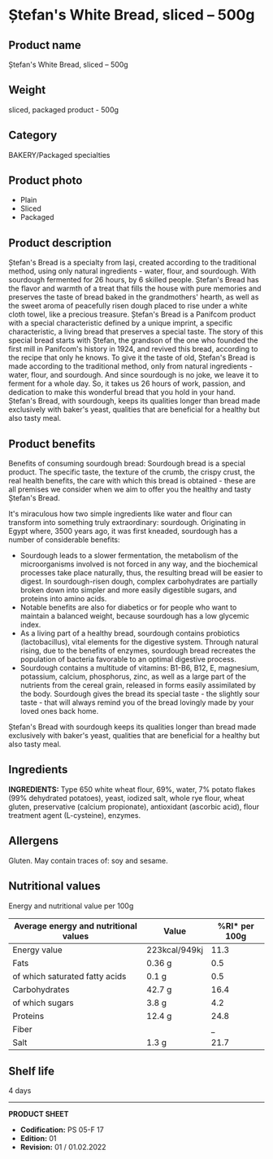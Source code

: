 # Ștefan's White Bread, sliced – 500g

## Product name
Ștefan's White Bread, sliced – 500g

## Weight
sliced, packaged product - 500g

## Category
BAKERY/Packaged specialties

## Product photo
- Plain
- Sliced
- Packaged

## Product description
Ștefan's Bread is a specialty from Iași, created according to the traditional method, using only natural ingredients - water, flour, and sourdough. With sourdough fermented for 26 hours, by 6 skilled people.
Ștefan's Bread has the flavor and warmth of a treat that fills the house with pure memories and preserves the taste of bread baked in the grandmothers' hearth, as well as the sweet aroma of peacefully risen dough placed to rise under a white cloth towel, like a precious treasure.
Ștefan's Bread is a Panifcom product with a special characteristic defined by a unique imprint, a specific characteristic, a living bread that preserves a special taste.
The story of this special bread starts with Ștefan, the grandson of the one who founded the first mill in Panifcom's history in 1924, and revived this bread, according to the recipe that only he knows. To give it the taste of old, Ștefan's Bread is made according to the traditional method, only from natural ingredients - water, flour, and sourdough. And since sourdough is no joke, we leave it to ferment for a whole day. So, it takes us 26 hours of work, passion, and dedication to make this wonderful bread that you hold in your hand.
Ștefan's Bread, with sourdough, keeps its qualities longer than bread made exclusively with baker's yeast, qualities that are beneficial for a healthy but also tasty meal.

## Product benefits
Benefits of consuming sourdough bread:
Sourdough bread is a special product. The specific taste, the texture of the crumb, the crispy crust, the real health benefits, the care with which this bread is obtained - these are all premises we consider when we aim to offer you the healthy and tasty Ștefan's Bread.

It's miraculous how two simple ingredients like water and flour can transform into something truly extraordinary: sourdough. Originating in Egypt where, 3500 years ago, it was first kneaded, sourdough has a number of considerable benefits:
- Sourdough leads to a slower fermentation, the metabolism of the microorganisms involved is not forced in any way, and the biochemical processes take place naturally, thus, the resulting bread will be easier to digest. In sourdough-risen dough, complex carbohydrates are partially broken down into simpler and more easily digestible sugars, and proteins into amino acids.
- Notable benefits are also for diabetics or for people who want to maintain a balanced weight, because sourdough has a low glycemic index.
- As a living part of a healthy bread, sourdough contains probiotics (lactobacillus), vital elements for the digestive system. Through natural rising, due to the benefits of enzymes, sourdough bread recreates the population of bacteria favorable to an optimal digestive process.
- Sourdough contains a multitude of vitamins: B1-B6, B12, E, magnesium, potassium, calcium, phosphorus, zinc, as well as a large part of the nutrients from the cereal grain, released in forms easily assimilated by the body. Sourdough gives the bread its special taste - the slightly sour taste - that will always remind you of the bread lovingly made by your loved ones back home.

Ștefan's Bread with sourdough keeps its qualities longer than bread made exclusively with baker's yeast, qualities that are beneficial for a healthy but also tasty meal.

## Ingredients
**INGREDIENTS:** Type 650 white wheat flour, 69%, water, 7% potato flakes (99% dehydrated potatoes), yeast, iodized salt, whole rye flour, wheat gluten, preservative (calcium propionate), antioxidant (ascorbic acid), flour treatment agent (L-cysteine), enzymes.

## Allergens
Gluten. May contain traces of: soy and sesame.

## Nutritional values
Energy and nutritional value per 100g

| Average energy and nutritional values | Value | %RI* per 100g |
|-----------------------------------------|------------------|-------------------|
| Energy value                             | 223kcal/949kj  | 11.3            |
| Fats                                     | 0.36 g          | 0.5             |
| of which saturated fatty acids           | 0.1 g           | 0.5             |
| Carbohydrates                            | 42.7 g          | 16.4            |
| of which sugars                          | 3.8 g           | 4.2             |
| Proteins                                 | 12.4 g          | 24.8            |
| Fiber                                    |                  | _               |
| Salt                                     | 1.3 g           | 21.7            |


## Shelf life
4 days

---
**PRODUCT SHEET**
- **Codification:** PS 05-F 17
- **Edition:** 01
- **Revision:** 01 / 01.02.2022

